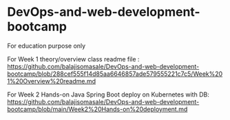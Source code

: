 # DevOps-and-web-development-bootcamp
For education purpose only

For Week 1 theory/overview class readme file : https://github.com/balajisomasale/DevOps-and-web-development-bootcamp/blob/288cef555f14d85aa6646857ade579555221c7c5/Week%201%20Overview%20readme.md

For Week 2 Hands-on Java Spring Boot deploy on Kubernetes with DB: https://github.com/balajisomasale/DevOps-and-web-development-bootcamp/blob/main/Week2%20Hands-on%20deployment.md
